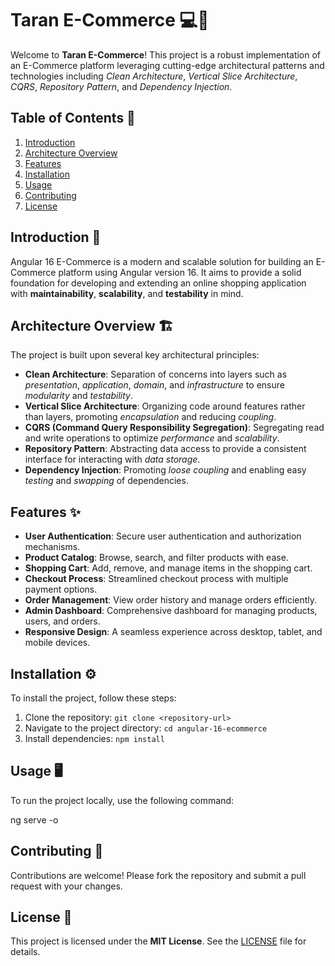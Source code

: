 # Taran E-Commerce 💻🛒

Welcome to **Taran E-Commerce**! This project is a robust implementation of an E-Commerce platform leveraging cutting-edge architectural patterns and technologies including *Clean Architecture*, *Vertical Slice Architecture*, *CQRS*, *Repository Pattern*, and *Dependency Injection*.

## Table of Contents 📜

1. [Introduction](#introduction)
2. [Architecture Overview](#architecture-overview)
3. [Features](#features)
4. [Installation](#installation)
5. [Usage](#usage)
6. [Contributing](#contributing)
7. [License](#license)

## Introduction 🚀

Angular 16 E-Commerce is a modern and scalable solution for building an E-Commerce platform using Angular version 16. It aims to provide a solid foundation for developing and extending an online shopping application with **maintainability**, **scalability**, and **testability** in mind.

## Architecture Overview 🏗️

The project is built upon several key architectural principles:

- **Clean Architecture**: Separation of concerns into layers such as *presentation*, *application*, *domain*, and *infrastructure* to ensure *modularity* and *testability*.
- **Vertical Slice Architecture**: Organizing code around features rather than layers, promoting *encapsulation* and reducing *coupling*.
- **CQRS (Command Query Responsibility Segregation)**: Segregating read and write operations to optimize *performance* and *scalability*.
- **Repository Pattern**: Abstracting data access to provide a consistent interface for interacting with *data storage*.
- **Dependency Injection**: Promoting *loose coupling* and enabling easy *testing* and *swapping* of dependencies.

## Features ✨

- **User Authentication**: Secure user authentication and authorization mechanisms.
- **Product Catalog**: Browse, search, and filter products with ease.
- **Shopping Cart**: Add, remove, and manage items in the shopping cart.
- **Checkout Process**: Streamlined checkout process with multiple payment options.
- **Order Management**: View order history and manage orders efficiently.
- **Admin Dashboard**: Comprehensive dashboard for managing products, users, and orders.
- **Responsive Design**: A seamless experience across desktop, tablet, and mobile devices.

## Installation ⚙️

To install the project, follow these steps:

1. Clone the repository: `git clone <repository-url>`
2. Navigate to the project directory: `cd angular-16-ecommerce`
3. Install dependencies: `npm install`

## Usage 🖥️

To run the project locally, use the following command:

ng serve -o

## Contributing 🤝

Contributions are welcome! Please fork the repository and submit a pull request with your changes.

## License 📝

This project is licensed under the **MIT License**. See the [LICENSE](LICENSE) file for details.
